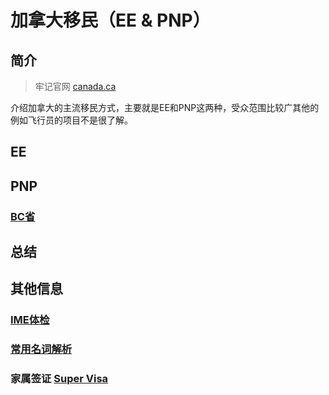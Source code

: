 # 加拿大移民（EE & PNP）

## 简介

> 牢记官网 [canada.ca](https://www.canada.ca/en/immigration-refugees-citizenship/services/immigrate-canada.html)

介绍加拿大的主流移民方式，主要就是EE和PNP这两种，受众范围比较广其他的例如飞行员的项目不是很了解。

## EE

## PNP

  ### [BC省](https://github.com/EthanRao/Canda-Immigration/tree/master/PNP/BC-PNP)

## 总结

## 其他信息

  ### [IME体检](https://github.com/EthanRao/Canda-Immigration/blob/master/%E5%B8%B8%E8%A7%81%E5%90%8D%E8%AF%8D/README.md#ime)

  ### [常用名词解析](https://github.com/EthanRao/Canda-Immigration/tree/master/%E5%B8%B8%E8%A7%81%E5%90%8D%E8%AF%8D)

  ### 家属签证 [Super Visa](https://github.com/EthanRao/Canda-Immigration/tree/master/Super%20Visa)
